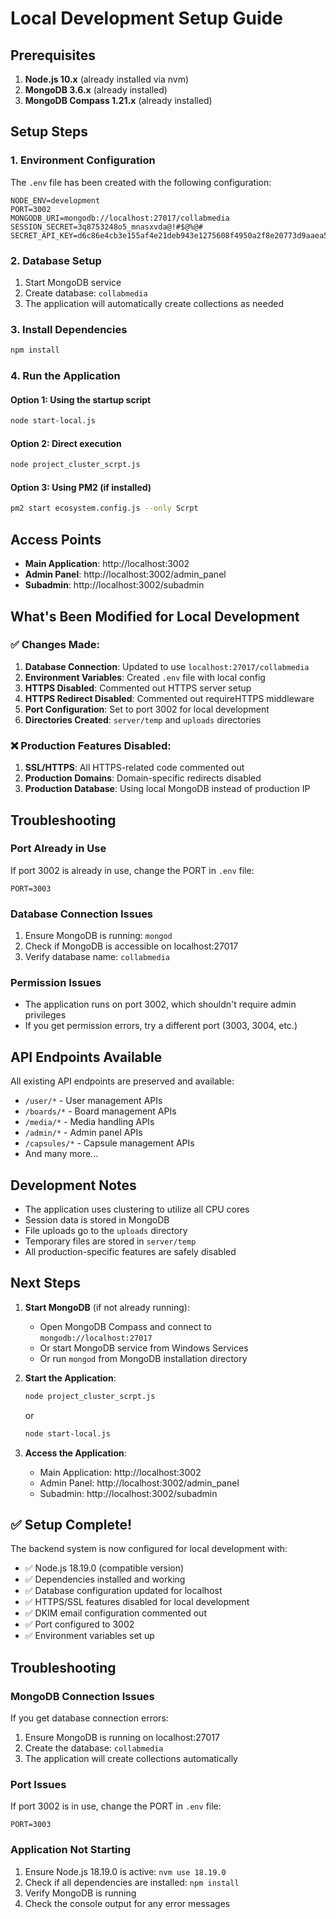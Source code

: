 # Local Development Setup Guide

## Prerequisites

1. **Node.js 10.x** (already installed via nvm)
2. **MongoDB 3.6.x** (already installed)
3. **MongoDB Compass 1.21.x** (already installed)

## Setup Steps

### 1. Environment Configuration
The `.env` file has been created with the following configuration:
```
NODE_ENV=development
PORT=3002
MONGODB_URI=mongodb://localhost:27017/collabmedia
SESSION_SECRET=3q8753248o5_mnasxvda@!#$@%@#
SECRET_API_KEY=d6c86e4cb3e155af4e21deb943e1275608f4950a2f8e20773d9aaea593be1917
```

### 2. Database Setup
1. Start MongoDB service
2. Create database: `collabmedia`
3. The application will automatically create collections as needed

### 3. Install Dependencies
```bash
npm install
```

### 4. Run the Application

#### Option 1: Using the startup script
```bash
node start-local.js
```

#### Option 2: Direct execution
```bash
node project_cluster_scrpt.js
```

#### Option 3: Using PM2 (if installed)
```bash
pm2 start ecosystem.config.js --only Scrpt
```

## Access Points

- **Main Application**: http://localhost:3002
- **Admin Panel**: http://localhost:3002/admin_panel
- **Subadmin**: http://localhost:3002/subadmin

## What's Been Modified for Local Development

### ✅ Changes Made:
1. **Database Connection**: Updated to use `localhost:27017/collabmedia`
2. **Environment Variables**: Created `.env` file with local config
3. **HTTPS Disabled**: Commented out HTTPS server setup
4. **HTTPS Redirect Disabled**: Commented out requireHTTPS middleware
5. **Port Configuration**: Set to port 3002 for local development
6. **Directories Created**: `server/temp` and `uploads` directories

### ❌ Production Features Disabled:
1. **SSL/HTTPS**: All HTTPS-related code commented out
2. **Production Domains**: Domain-specific redirects disabled
3. **Production Database**: Using local MongoDB instead of production IP

## Troubleshooting

### Port Already in Use
If port 3002 is already in use, change the PORT in `.env` file:
```
PORT=3003
```

### Database Connection Issues
1. Ensure MongoDB is running: `mongod`
2. Check if MongoDB is accessible on localhost:27017
3. Verify database name: `collabmedia`

### Permission Issues
- The application runs on port 3002, which shouldn't require admin privileges
- If you get permission errors, try a different port (3003, 3004, etc.)

## API Endpoints Available

All existing API endpoints are preserved and available:
- `/user/*` - User management APIs
- `/boards/*` - Board management APIs
- `/media/*` - Media handling APIs
- `/admin/*` - Admin panel APIs
- `/capsules/*` - Capsule management APIs
- And many more...

## Development Notes

- The application uses clustering to utilize all CPU cores
- Session data is stored in MongoDB
- File uploads go to the `uploads` directory
- Temporary files are stored in `server/temp`
- All production-specific features are safely disabled

## Next Steps

1. **Start MongoDB** (if not already running):
   - Open MongoDB Compass and connect to `mongodb://localhost:27017`
   - Or start MongoDB service from Windows Services
   - Or run `mongod` from MongoDB installation directory

2. **Start the Application**:
   ```bash
   node project_cluster_scrpt.js
   ```
   or
   ```bash
   node start-local.js
   ```

3. **Access the Application**:
   - Main Application: http://localhost:3002
   - Admin Panel: http://localhost:3002/admin_panel
   - Subadmin: http://localhost:3002/subadmin

## ✅ Setup Complete!

The backend system is now configured for local development with:
- ✅ Node.js 18.19.0 (compatible version)
- ✅ Dependencies installed and working
- ✅ Database configuration updated for localhost
- ✅ HTTPS/SSL features disabled for local development
- ✅ DKIM email configuration commented out
- ✅ Port configured to 3002
- ✅ Environment variables set up

## Troubleshooting

### MongoDB Connection Issues
If you get database connection errors:
1. Ensure MongoDB is running on localhost:27017
2. Create the database: `collabmedia`
3. The application will create collections automatically

### Port Issues
If port 3002 is in use, change the PORT in `.env` file:
```
PORT=3003
```

### Application Not Starting
1. Ensure Node.js 18.19.0 is active: `nvm use 18.19.0`
2. Check if all dependencies are installed: `npm install`
3. Verify MongoDB is running
4. Check the console output for any error messages 
